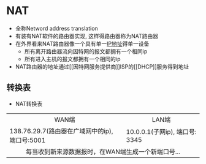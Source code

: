 # NAT

- 全称Netword address translation
- 有装有NAT软件的路由器实现, 这样得路由器称为NAT路由器
- 在外界看来NAT路由器像一个具有单一[IP地址](network-ipaddress.md)得单一设备
  - 所有离开路由器流向因特网的报文都拥有一个相同ip 
  - 所有进入主机的报文都拥有一个相同的ip
- NAT路由器的地址通过[[因特网服务提供商]]ISP的[[DHCP]]服务得到地址

## 转换表

- NAT转换表
<table>
    <tr align="center">
        <td>WAN端</td>
        <td>LAN端</td>
    </tr>
    <tr>
        <td>138.76.29.7(路由器在广域网中的ip), 端口号:5001</td>
        <td>10.0.0.1(子网ip), 端口号: 3345</td>
    </tr>
    <tr align="center">
        <td colspan=2>每当收到新来源数据报时，在WAN端生成一个新端口号...</td>
    </tr>
</table>